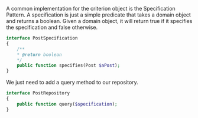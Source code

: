 A common implementation for the criterion object is the Specification Pattern. A specification is just a simple predicate that takes a domain object and returns a boolean. Given a domain object, it will return true if it specifies the specification and false otherwise.



```php
interface PostSpecification
{
    /**
    * @return boolean
    */
    public function specifies(Post $aPost);
}
```



We just need to add a query method to our repository.



```php
interface PostRepository
{
    public function query($specification);
}
```




